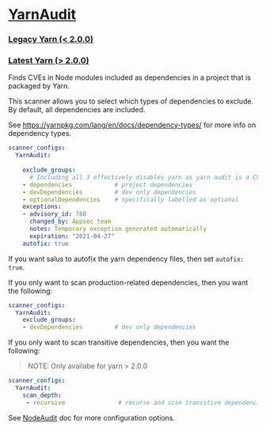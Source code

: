 # [YarnAudit](https://yarnpkg.com/lang/en/docs/cli/audit/)

### [Legacy Yarn (< 2.0.0)](https://classic.yarnpkg.com/en/docs/cli/audit/)
### [Latest Yarn (> 2.0.0)](https://yarnpkg.com/cli/npm/audit)

Finds CVEs in Node modules included as dependencies in a project that is packaged by Yarn.

This scanner allows you to select which types of dependencies to exclude. By default, all dependencies are included.

See https://yarnpkg.com/lang/en/docs/dependency-types/ for more info on dependency types.

```yaml
scanner_configs:
  YarnAudit:
    
    exclude_groups:
      # Including all 3 effectively disables yarn as yarn audit is a CVE scanner on dependencies
    - dependencies            # project dependencies
    - devDependencies         # dev only dependencies
    - optionalDependencies    # specifically labelled as optional
    exceptions:
    - advisory_id: 788
      changed_by: Appsec team
      notes: Temporary exception generated automatically
      expiration: "2021-04-27"
    autofix: true
```

If you want salus to autofix the yarn dependency files, then set `autofix: true`.

If you only want to scan production-related dependencies, then you want the following:
```yaml
scanner_configs:
  YarnAudit:
    exclude_groups:
    - devDependencies         # dev only dependencies
```

If you only want to scan transitive dependencies, then you want the following:
> NOTE: Only availabe for yarn > 2.0.0
```yaml
scanner_configs:
  YarnAudit:
    scan_depth: 
     - recursive               # recurse and scan transitive dependencies
```
See [NodeAudit](/docs/scanners/node_audit.md) doc for more configuration options.
